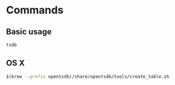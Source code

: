 # Commands

## Basic usage

```sh
tsdb
```

## OS X

```sh
$(brew --prefix opentsdb)/share/opentsdb/tools/create_table.sh
```
